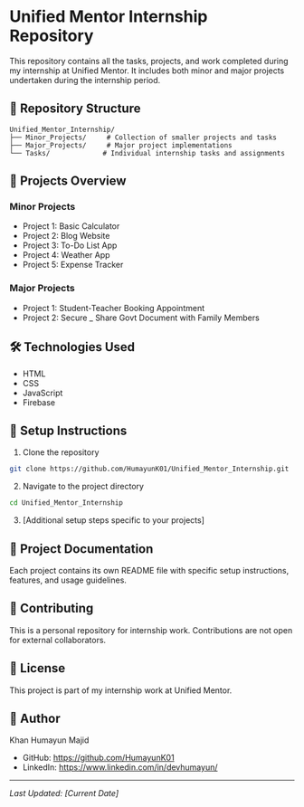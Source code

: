 # Unified Mentor Internship Repository

This repository contains all the tasks, projects, and work completed during my internship at Unified Mentor. It includes both minor and major projects undertaken during the internship period.

## 📁 Repository Structure

```
Unified_Mentor_Internship/
├── Minor_Projects/     # Collection of smaller projects and tasks
├── Major_Projects/     # Major project implementations
└── Tasks/             # Individual internship tasks and assignments
```

## 🚀 Projects Overview

### Minor Projects
- Project 1: Basic Calculator
- Project 2: Blog Website
- Project 3: To-Do List App
- Project 4: Weather App
- Project 5: Expense Tracker

### Major Projects
- Project 1: Student-Teacher Booking Appointment
- Project 2: Secure _ Share Govt Document with Family Members

## 🛠️ Technologies Used
- HTML
- CSS
- JavaScript
- Firebase

## 🔧 Setup Instructions
1. Clone the repository
```bash
git clone https://github.com/HumayunK01/Unified_Mentor_Internship.git
```

2. Navigate to the project directory
```bash
cd Unified_Mentor_Internship
```

3. [Additional setup steps specific to your projects]

## 📝 Project Documentation
Each project contains its own README file with specific setup instructions, features, and usage guidelines.

## 🤝 Contributing
This is a personal repository for internship work. Contributions are not open for external collaborators.

## 📄 License
This project is part of my internship work at Unified Mentor.

## 👤 Author
Khan Humayun Majid
- GitHub: https://github.com/HumayunK01
- LinkedIn: https://www.linkedin.com/in/devhumayun/

---
*Last Updated: [Current Date]*